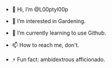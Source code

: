 - 👋 Hi, I’m @L00ptyl00p
- 👀 I’m interested in Gardening.
- 🌱 I’m currently learning to use Github.

- 📫 How to reach me, don't.

- ⚡ Fun fact: ambidextrous afficionado.

<!---
L00ptyl00p/L00ptyl00p is a ✨ special ✨ repository because its `README.md` (this file) appears on your GitHub profile.
You can click the Preview link to take a look at your changes.
--->
